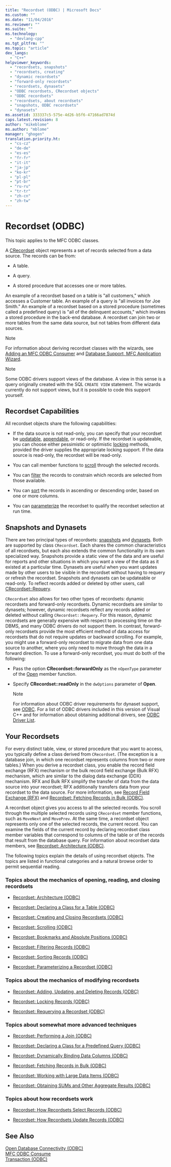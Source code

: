 ```yaml
---
title: "Recordset (ODBC) | Microsoft Docs"
ms.custom: ""
ms.date: "11/04/2016"
ms.reviewer: ""
ms.suite: ""
ms.technology: 
  - "devlang-cpp"
ms.tgt_pltfrm: ""
ms.topic: "article"
dev_langs: 
  - "C++"
helpviewer_keywords: 
  - "recordsets, snapshots"
  - "recordsets, creating"
  - "dynamic recordsets"
  - "forward-only recordsets"
  - "recordsets, dynasets"
  - "ODBC recordsets, CRecordset objects"
  - "ODBC recordsets"
  - "recordsets, about recordsets"
  - "snapshots, ODBC recordsets"
  - "dynasets"
ms.assetid: 333337c5-575e-4d26-b5f6-47166ad7874d
caps.latest.revision: 8
author: "mikeblome"
ms.author: "mblome"
manager: "ghogen"
translation.priority.ht: 
  - "cs-cz"
  - "de-de"
  - "es-es"
  - "fr-fr"
  - "it-it"
  - "ja-jp"
  - "ko-kr"
  - "pl-pl"
  - "pt-br"
  - "ru-ru"
  - "tr-tr"
  - "zh-cn"
  - "zh-tw"
---
```

# Recordset (ODBC)
This topic applies to the MFC ODBC classes.  
  
 A [CRecordset](../../mfc/reference/crecordset-class.md) object represents a set of records selected from a data source. The records can be from:  
  
-   A table.  
  
-   A query.  
  
-   A stored procedure that accesses one or more tables.  
  
 An example of a recordset based on a table is "all customers," which accesses a Customer table. An example of a query is "all invoices for Joe Smith." An example of a recordset based on a stored procedure (sometimes called a predefined query) is "all of the delinquent accounts," which invokes a stored procedure in the back-end database. A recordset can join two or more tables from the same data source, but not tables from different data sources.  
  
> [!NOTE]
>  For information about deriving recordset classes with the wizards, see [Adding an MFC ODBC Consumer](../../mfc/reference/adding-an-mfc-odbc-consumer.md) and [Database Support, MFC Application Wizard](../../mfc/reference/database-support-mfc-application-wizard.md).  
  
> [!NOTE]
>  Some ODBC drivers support views of the database. A view in this sense is a query originally created with the SQL `CREATE VIEW` statement. The wizards currently do not support views, but it is possible to code this support yourself.  
  
##  <a name="_core_recordset_capabilities"></a> Recordset Capabilities  
 All recordset objects share the following capabilities:  
  
-   If the data source is not read-only, you can specify that your recordset be [updatable](../../data/odbc/recordset-adding-updating-and-deleting-records-odbc.md), [appendable](../../data/odbc/recordset-adding-updating-and-deleting-records-odbc.md), or read-only. If the recordset is updateable, you can choose either pessimistic or optimistic [locking](../../data/odbc/recordset-locking-records-odbc.md) methods, provided the driver supplies the appropriate locking support. If the data source is read-only, the recordset will be read-only.  
  
-   You can call member functions to [scroll](../../data/odbc/recordset-scrolling-odbc.md) through the selected records.  
  
-   You can [filter](../../data/odbc/recordset-filtering-records-odbc.md) the records to constrain which records are selected from those available.  
  
-   You can [sort](../../data/odbc/recordset-sorting-records-odbc.md) the records in ascending or descending order, based on one or more columns.  
  
-   You can [parameterize](../../data/odbc/recordset-parameterizing-a-recordset-odbc.md) the recordset to qualify the recordset selection at run time.  
  
##  <a name="_core_snapshots_and_dynasets"></a> Snapshots and Dynasets  
 There are two principal types of recordsets: [snapshots](../../data/odbc/snapshot.md) and [dynasets](../../data/odbc/dynaset.md). Both are supported by class `CRecordset`. Each shares the common characteristics of all recordsets, but each also extends the common functionality in its own specialized way. Snapshots provide a static view of the data and are useful for reports and other situations in which you want a view of the data as it existed at a particular time. Dynasets are useful when you want updates made by other users to be visible in the recordset without having to requery or refresh the recordset. Snapshots and dynasets can be updateable or read-only. To reflect records added or deleted by other users, call [CRecordset::Requery](../../mfc/reference/crecordset-class.md#requery).  
  
 `CRecordset` also allows for two other types of recordsets: dynamic recordsets and forward-only recordsets. Dynamic recordsets are similar to dynasets; however, dynamic recordsets reflect any records added or deleted without calling `CRecordset::Requery`. For this reason, dynamic recordsets are generally expensive with respect to processing time on the DBMS, and many ODBC drivers do not support them. In contrast, forward-only recordsets provide the most efficient method of data access for recordsets that do not require updates or backward scrolling. For example, you might use a forward-only recordset to migrate data from one data source to another, where you only need to move through the data in a forward direction. To use a forward-only recordset, you must do both of the following:  
  
-   Pass the option **CRecordset::forwardOnly** as the `nOpenType` parameter of the [Open](../../mfc/reference/crecordset-class.md#open) member function.  
  
-   Specify **CRecordset::readOnly** in the `dwOptions` parameter of **Open**.  
  
    > [!NOTE]
    >  For information about ODBC driver requirements for dynaset support, see [ODBC](../../data/odbc/odbc-basics.md). For a list of ODBC drivers included in this version of Visual C++ and for information about obtaining additional drivers, see [ODBC Driver List](../../data/odbc/odbc-driver-list.md).  
  
##  <a name="_core_your_recordsets"></a> Your Recordsets  
 For every distinct table, view, or stored procedure that you want to access, you typically define a class derived from `CRecordset`. (The exception is a database join, in which one recordset represents columns from two or more tables.) When you derive a recordset class, you enable the record field exchange (RFX) mechanism or the bulk record field exchange (Bulk RFX) mechanism, which are similar to the dialog data exchange (DDX) mechanism. RFX and Bulk RFX simplify the transfer of data from the data source into your recordset; RFX additionally transfers data from your recordset to the data source. For more information, see [Record Field Exchange (RFX)](../../data/odbc/record-field-exchange-rfx.md) and [Recordset: Fetching Records in Bulk (ODBC)](../../data/odbc/recordset-fetching-records-in-bulk-odbc.md).  
  
 A recordset object gives you access to all the selected records. You scroll through the multiple selected records using `CRecordset` member functions, such as `MoveNext` and `MovePrev`. At the same time, a recordset object represents only one of the selected records, the current record. You can examine the fields of the current record by declaring recordset class member variables that correspond to columns of the table or of the records that result from the database query. For information about recordset data members, see [Recordset: Architecture (ODBC)](../../data/odbc/recordset-architecture-odbc.md).  
  
 The following topics explain the details of using recordset objects. The topics are listed in functional categories and a natural browse order to permit sequential reading.  
  
### Topics about the mechanics of opening, reading, and closing recordsets  
  
-   [Recordset: Architecture (ODBC)](../../data/odbc/recordset-architecture-odbc.md)  
  
-   [Recordset: Declaring a Class for a Table (ODBC)](../../data/odbc/recordset-declaring-a-class-for-a-table-odbc.md)  
  
-   [Recordset: Creating and Closing Recordsets (ODBC)](../../data/odbc/recordset-creating-and-closing-recordsets-odbc.md)  
  
-   [Recordset: Scrolling (ODBC)](../../data/odbc/recordset-scrolling-odbc.md)  
  
-   [Recordset: Bookmarks and Absolute Positions (ODBC)](../../data/odbc/recordset-bookmarks-and-absolute-positions-odbc.md)  
  
-   [Recordset: Filtering Records (ODBC)](../../data/odbc/recordset-filtering-records-odbc.md)  
  
-   [Recordset: Sorting Records (ODBC)](../../data/odbc/recordset-sorting-records-odbc.md)  
  
-   [Recordset: Parameterizing a Recordset (ODBC)](../../data/odbc/recordset-parameterizing-a-recordset-odbc.md)  
  
### Topics about the mechanics of modifying recordsets  
  
-   [Recordset: Adding, Updating, and Deleting Records (ODBC)](../../data/odbc/recordset-adding-updating-and-deleting-records-odbc.md)  
  
-   [Recordset: Locking Records (ODBC)](../../data/odbc/recordset-locking-records-odbc.md)  
  
-   [Recordset: Requerying a Recordset (ODBC)](../../data/odbc/recordset-requerying-a-recordset-odbc.md)  
  
### Topics about somewhat more advanced techniques  
  
-   [Recordset: Performing a Join (ODBC)](../../data/odbc/recordset-performing-a-join-odbc.md)  
  
-   [Recordset: Declaring a Class for a Predefined Query (ODBC)](../../data/odbc/recordset-declaring-a-class-for-a-predefined-query-odbc.md)  
  
-   [Recordset: Dynamically Binding Data Columns (ODBC)](../../data/odbc/recordset-dynamically-binding-data-columns-odbc.md)  
  
-   [Recordset: Fetching Records in Bulk (ODBC)](../../data/odbc/recordset-fetching-records-in-bulk-odbc.md)  
  
-   [Recordset: Working with Large Data Items (ODBC)](../../data/odbc/recordset-working-with-large-data-items-odbc.md)  
  
-   [Recordset: Obtaining SUMs and Other Aggregate Results (ODBC)](../../data/odbc/recordset-obtaining-sums-and-other-aggregate-results-odbc.md)  
  
### Topics about how recordsets work  
  
-   [Recordset: How Recordsets Select Records (ODBC)](../../data/odbc/recordset-how-recordsets-select-records-odbc.md)  
  
-   [Recordset: How Recordsets Update Records (ODBC)](../../data/odbc/recordset-how-recordsets-update-records-odbc.md)  
  
## See Also  
 [Open Database Connectivity (ODBC)](../../data/odbc/open-database-connectivity-odbc.md)   
 [MFC ODBC Consume](../../mfc/reference/adding-an-mfc-odbc-consumer.md)   
 [Transaction (ODBC)](../../data/odbc/transaction-odbc.md)